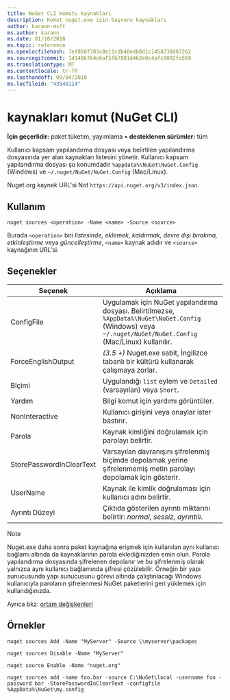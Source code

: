 ```yaml
---
title: NuGet CLI komutu kaynakları
description: Komut nuget.exe için başvuru kaynakları
author: karann-msft
ms.author: karann
ms.date: 01/18/2018
ms.topic: reference
ms.openlocfilehash: 7ef856f783c8e11cdb40edb0d1c1458730d87262
ms.sourcegitcommit: 1d1406764c6af5fb7801d462e0c4afc9092fa569
ms.translationtype: MT
ms.contentlocale: tr-TR
ms.lasthandoff: 09/04/2018
ms.locfileid: "43548114"
---
```

# <a name="sources-command-nuget-cli"></a>kaynakları komut (NuGet CLI)

**İçin geçerlidir:** paket tüketim, yayımlama &bullet; **desteklenen sürümler:** tüm

Kullanıcı kapsam yapılandırma dosyası veya belirtilen yapılandırma dosyasında yer alan kaynakları listesini yönetir. Kullanıcı kapsam yapılandırma dosyası şu konumdadır `%appdata%\NuGet\NuGet.Config` (Windows) ve `~/.nuget/NuGet/NuGet.Config` (Mac/Linux).

Nuget.org kaynak URL'si Not `https://api.nuget.org/v3/index.json`.

## <a name="usage"></a>Kullanım

```cli
nuget sources <operation> -Name <name> -Source <source>
```

Burada `<operation>` biri *listesinde, eklemek, kaldırmak, devre dışı bırakma, etkinleştirme* veya *güncelleştirme*, `<name>` kaynak adıdır ve `<source>` kaynağının URL'si.

## <a name="options"></a>Seçenekler

| Seçenek | Açıklama |
| --- | --- |
| ConfigFile | Uygulamak için NuGet yapılandırma dosyası. Belirtilmezse, `%AppData%\NuGet\NuGet.Config` (Windows) veya `~/.nuget/NuGet/NuGet.Config` (Mac/Linux) kullanılır.|
| ForceEnglishOutput | *(3.5 +)*  Nuget.exe sabit, İngilizce tabanlı bir kültürü kullanarak çalışmaya zorlar. |
| Biçimi | Uygulandığı `list` eylem ve `Detailed` (varsayılan) veya `Short`. |
| Yardım | Bilgi komut için yardımı görüntüler. |
| NonInteractive | Kullanıcı girişini veya onaylar ister bastırır. |
| Parola | Kaynak kimliğini doğrulamak için parolayı belirtir. |
| StorePasswordInClearText | Varsayılan davranışını şifrelenmiş biçimde depolamak yerine şifrelenmemiş metin parolayı depolamak için gösterir. |
| UserName | Kaynak ile kimlik doğrulaması için kullanıcı adını belirtir. |
| Ayrıntı Düzeyi | Çıktıda gösterilen ayrıntı miktarını belirtir: *normal*, *sessiz*, *ayrıntılı*. |

> [!Note]
> Nuget.exe daha sonra paket kaynağına erişmek için kullanılan aynı kullanıcı bağlamı altında da kaynaklarının parola eklediğinizden emin olun. Parola yapılandırma dosyasında şifrelenen depolanır ve bu şifrelenmiş olarak yalnızca aynı kullanıcı bağlamında şifresi çözülebilir. Örneğin bir yapı sunucusunda yapı sunucusunu görevi altında çalıştırılacağı Windows kullanıcıyla parolanın şifrelenmesi NuGet paketlerini geri yüklemek için kullandığınızda.

Ayrıca bkz: [ortam değişkenleri](cli-ref-environment-variables.md)

## <a name="examples"></a>Örnekler

```cli
nuget sources Add -Name "MyServer" -Source \\myserver\packages

nuget sources Disable -Name "MyServer"

nuget source Enable -Name "nuget.org"

nuget sources add -name foo.bar -source C:\NuGet\local -username foo -password bar -StorePasswordInClearText -configfile %AppData%\NuGet\my.config
```
